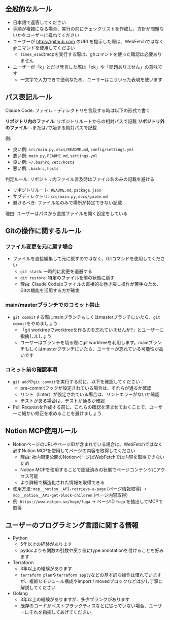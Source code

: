 ## 全般的なルール

- 日本語で返答してください
- 手順が複雑になる場合、実行の前にチェックリストを作成し、方針が問題ないかをユーザーに尋ねてください
- ユーザーが https://github.com のURLを提示した際は、WebFetchではなく`gh`コマンドを使用してください
  - `times_esa`のmcpを実行する際は、ghコマンドを使った確認は必要ありません
- ユーザーが「k」とだけ発言した際は「ok」や「問題ありません」の意味です
  - 一文字で入力できて便利なため、ユーザーはこういった表現を使います

## パス表記ルール

Claude Code: ファイル・ディレクトリを言及する時は以下の形式で書く

**リポジトリ内のファイル**: リポジトリルートからの相対パスで記載
**リポジトリ外のファイル**: `~`または`/`で始まる絶対パスで記載

例:
- 良い例: `src/main.py`, `docs/README.md`, `config/settings.yml`
- 悪い例: `main.py`, `README.md`, `settings.yml`
- 良い例: `~/.bashrc`, `/etc/hosts`
- 悪い例: `.bashrc`, `hosts`

判定ルール: リポジトリ内ファイル言及時はファイル名のみの記載を避ける
- リポジトリルート: `README.md`, `package.json`
- サブディレクトリ: `src/main.py`, `docs/guide.md`
- 避けるべき: ファイル名のみで場所が特定できない記載

理由: ユーザーはパスから直接ファイルを開く設定をしている

## Gitの操作に関するルール


### ファイル変更を元に戻す場合
- ファイルを直接編集して元に戻すのではなく、Gitコマンドを使用してください
  - `git stash`: 一時的に変更を退避する
  - `git restore`: 特定のファイルを前の状態に戻す
  - 理由: Claude Codeはファイルの直接的な巻き戻し操作が苦手なため、Gitの機能を活用する方が確実

### main/masterブランチでのコミット禁止
- `git commit`する際にmainブランチもしくはmasterブランチにいたら、`git commit`をやめましょう
  - 「git worktreeでworktreeを作るのを忘れていませんか?」とユーザーに指摘しましょう
  - ユーザーはブランチを切る際にgit worktreeを利用します。mainブランチもしくはmasterブランチにいたら、ユーザーが忘れている可能性が高いです

### コミット前の確認事項
- `git add`や`git commit`を実行する前に、以下を確認してください：
  - pre-commitフックが設定されている場合は、それらが通るか確認
  - リント（linter）が設定されている場合は、リントエラーがないか確認
  - テストがある場合は、テストが通るか確認
- Pull Requestを作成する前に、これらの確認を済ませておくことで、ユーザーに細かい修正を求めることを避けましょう

## Notion MCP使用ルール

- NotionページのURLやページIDが含まれている場合は、WebFetchではなく必ずNotion MCPを使用してページの内容を取得してください
  - 理由: 社内限定公開のNotionページはWebFetchでは内容を取得できないため
  - Notion MCPを使用することで認証済みの状態でページコンテンツにアクセス可能
  - より詳細で構造化された情報を取得できる
- 使用方法: `mcp__notion__API-retrieve-a-page` (ページ情報取得) → `mcp__notion__API-get-block-children` (ページ内容取得)
- 例: `https://www.notion.so/hoge/fuga` → ページID `fuga` を抽出してMCPで取得


## ユーザーのプログラミング言語に関する情報

- Python
  - 5年以上の経験があります
  - pydocよりも関数の引数や戻り値にtype annotationを付けることを好みます
- Terraform
  - 3年以上の経験があります
  - `terraform plan`や`terraform apply`などの基本的な操作は慣れていますが、複雑なモジュール構成やimport / movedブロックなどは少し丁寧に解説してください
- Golang
  - 3年以上の経験がありますが、多少ブランクがあります
  - 既存のコードがベストプラックティスなどに従っていない場合、ユーザーにそれを指摘してあげてください

